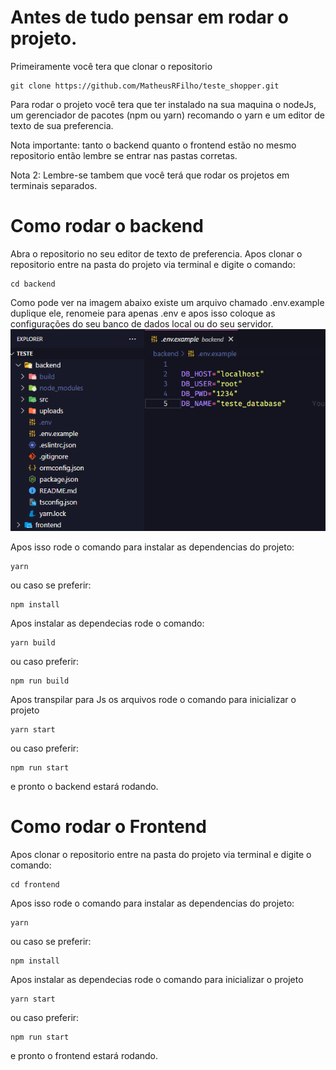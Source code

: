 # Antes de tudo pensar em rodar o projeto.


Primeiramente você tera que clonar o repositorio

    git clone https://github.com/MatheusRFilho/teste_shopper.git


Para rodar o projeto você tera que ter instalado na sua maquina o nodeJs, um gerenciador de pacotes (npm ou yarn) recomando o yarn e um editor de texto de sua preferencia.

Nota importante: tanto o backend quanto o frontend estão no mesmo repositorio então lembre se entrar nas pastas corretas.

Nota 2: Lembre-se tambem que você terá que rodar os projetos em terminais separados.

# Como rodar o backend

Abra o repositorio no seu editor de texto de preferencia.
Apos clonar o repositorio entre na pasta do projeto via terminal e digite o comando:

    cd backend
Como pode ver na imagem abaixo existe um arquivo chamado .env.example duplique ele, renomeie para apenas .env e apos isso coloque as configurações do seu banco de dados local ou do seu servidor.
![Texto alternativo da imagem](https://github.com/MatheusRFilho/teste_shopper/raw/master/images/image1.png)

Apos isso rode o comando para instalar as dependencias do projeto:

    yarn
ou caso se preferir:

    npm install

Apos instalar as dependecias rode o comando:

    yarn build
  
  ou caso preferir:
  

    npm run build
Apos transpilar para Js os arquivos rode o comando para inicializar o projeto

    yarn start
  
  ou caso preferir:
  

    npm run start
e pronto o backend estará rodando.
# Como rodar o Frontend

Apos clonar o repositorio entre na pasta do projeto via terminal e digite o comando:

    cd frontend

Apos isso rode o comando para instalar as dependencias do projeto:

    yarn
ou caso se preferir:

    npm install

Apos instalar as dependecias  rode o comando para inicializar o projeto

    yarn start
  
  ou caso preferir:
  

    npm run start
e pronto o frontend estará rodando.
